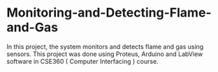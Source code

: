 # Monitoring-and-Detecting-Flame-and-Gas
In this project, the system monitors and detects flame and gas using sensors. This project was done using Proteus, Arduino and LabView software in CSE360 ( Computer Interfacing ) course.
